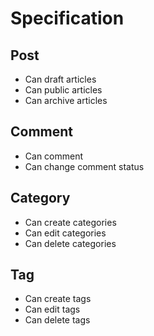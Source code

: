 # Specification
## Post
- Can draft articles
- Can public articles
- Can archive articles

## Comment
- Can comment
- Can change comment status

## Category
- Can create categories
- Can edit categories
- Can delete categories

## Tag
- Can create tags
- Can edit tags
- Can delete tags
